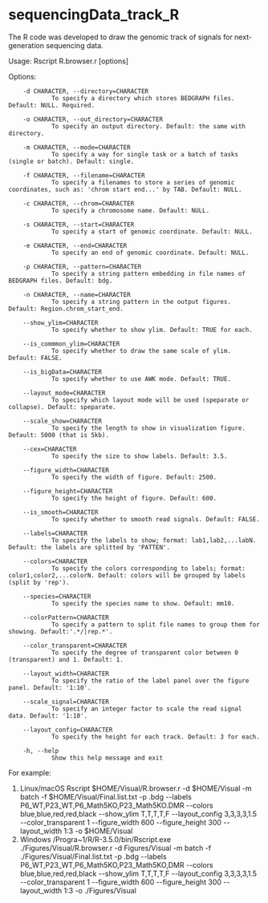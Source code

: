 # sequencingData_track_R
The R code was developed to draw the genomic track of signals for next-generation sequencing data. 

Usage: Rscript R.browser.r [options]

Options:

        -d CHARACTER, --directory=CHARACTER
                To specify a directory which stores BEDGRAPH files. Default: NULL. Required.

        -o CHARACTER, --out_directory=CHARACTER
                To specify an output directory. Default: the same with directory.

        -m CHARACTER, --mode=CHARACTER
                To specify a way for single task or a batch of tasks (single or batch). Default: single.

        -f CHARACTER, --filename=CHARACTER
                To specify a filenames to store a series of genomic coordinates, such as: 'chrom start end...' by TAB. Default: NULL.

        -c CHARACTER, --chrom=CHARACTER
                To specify a chromosome name. Default: NULL.

        -s CHARACTER, --start=CHARACTER
                To specify a start of genomic coordinate. Default: NULL.

        -e CHARACTER, --end=CHARACTER
                To specify an end of genomic coordinate. Default: NULL.

        -p CHARACTER, --pattern=CHARACTER
                To specify a string pattern embedding in file names of BEDGRAPH files. Default: bdg.

        -n CHARACTER, --name=CHARACTER
                To specify a string pattern in the output figures. Default: Region.chrom_start_end.

        --show_ylim=CHARACTER
                To specify whether to show ylim. Default: TRUE for each.

        --is_commmon_ylim=CHARACTER
                To specify whether to draw the same scale of ylim. Default: FALSE.

        --is_bigData=CHARACTER
                To specify whether to use AWK mode. Default: TRUE.

        --layout_mode=CHARACTER
                To specify which layout mode will be used (speparate or collapse). Default: speparate.

        --scale_show=CHARACTER
                To specify the length to show in visualization figure. Default: 5000 (that is 5kb).

        --cex=CHARACTER
                To specify the size to show labels. Default: 3.5.

        --figure_width=CHARACTER
                To specify the width of figure. Default: 2500.

        --figure_height=CHARACTER
                To specify the height of figure. Default: 600.

        --is_smooth=CHARACTER
                To specify whether to smooth read signals. Default: FALSE.

        --labels=CHARACTER
                To specify the labels to show; format: lab1,lab2,...labN. Default: the labels are splitted by 'PATTEN'.

        --colors=CHARACTER
                To specify the colors corresponding to labels; format: color1,color2,...colorN. Default: colors will be grouped by labels (split by 'rep').

        --species=CHARACTER
                To specify the species name to show. Default: mm10.

        --colorPattern=CHARACTER
                To specify a pattern to split file names to group them for showing. Default:'.*/|rep.*'.

        --color_transparent=CHARACTER
                To specify the degree of transparent color between 0 (transparent) and 1. Default: 1.

        --layout_width=CHARACTER
                To specify the ratio of the label panel over the figure panel. Default: '1:10'.

        --scale_signal=CHARACTER
                To specify an integer factor to scale the read signal data. Default: '1:10'.

        --layout_config=CHARACTER
                To specify the height for each track. Default: 3 for each.

        -h, --help
                Show this help message and exit
                
For example: 
1. Linux/macOS
Rscript $HOME/Visual/R.browser.r -d $HOME/Visual -m batch -f $HOME/Visual/Final.list.txt -p .bdg --labels P6_WT,P23_WT,P6_Math5KO,P23_Math5KO.DMR --colors blue,blue,red,red,black --show_ylim T,T,T,T,F --layout_config 3,3,3,3,1.5 --color_transparent 1 --figure_width 600 --figure_height 300 --layout_width 1:3 -o $HOME/Visual
2. Windows
/Progra~1/R/R-3.5.0/bin/Rscript.exe ./Figures/Visual/R.browser.r -d Figures/Visual -m batch -f ./Figures/Visual/Final.list.txt -p .bdg --labels P6_WT,P23_WT,P6_Math5KO,P23_Math5KO,DMR --colors blue,blue,red,red,black --show_ylim T,T,T,T,F --layout_config 3,3,3,3,1.5 --color_transparent 1 --figure_width 600 --figure_height 300 --layout_width 1:3 -o ./Figures/Visual
